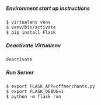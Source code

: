 ##### Environment start up instructions
```
$ virtualenv venv
$ venv/bin/activate
$ pip install Flask
```
##### Deactivate Virtualenv
```
deactivate
```

##### Run Server
```
$ export FLASK_APP=cffmerchants.py
$ export FLASK_DEBUG=1
$ python -m flask run
```
